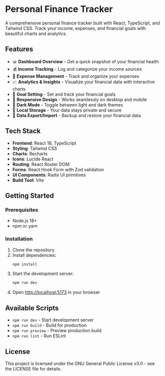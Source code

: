 
# Personal Finance Tracker

A comprehensive personal finance tracker built with React, TypeScript, and Tailwind CSS. Track your income, expenses, and financial goals with beautiful charts and analytics.

## Features

- 📊 **Dashboard Overview** - Get a quick snapshot of your financial health
- 💰 **Income Tracking** - Log and categorize your income sources  
- 💸 **Expense Management** - Track and organize your expenses
- 📈 **Analytics & Insights** - Visualize your financial data with interactive charts
- 🎯 **Goal Setting** - Set and track your financial goals
- 📱 **Responsive Design** - Works seamlessly on desktop and mobile
- 🌙 **Dark Mode** - Toggle between light and dark themes
- 💾 **Local Storage** - Your data stays private and secure
- 🔄 **Data Export/Import** - Backup and restore your financial data

## Tech Stack

- **Frontend**: React 18, TypeScript
- **Styling**: Tailwind CSS
- **Charts**: Recharts
- **Icons**: Lucide React
- **Routing**: React Router DOM
- **Forms**: React Hook Form with Zod validation
- **UI Components**: Radix UI primitives
- **Build Tool**: Vite

## Getting Started

### Prerequisites

- Node.js 18+ 
- npm or yarn

### Installation

1. Clone the repository
2. Install dependencies:
   ```bash
   npm install
   ```
3. Start the development server:
   ```bash
   npm run dev
   ```
4. Open [http://localhost:5173](http://localhost:5173) in your browser

## Available Scripts

- `npm run dev` - Start development server
- `npm run build` - Build for production
- `npm run preview` - Preview production build
- `npm run lint` - Run ESLint

## License

This project is licensed under the GNU General Public License v3.0 - see the LICENSE file for details.
